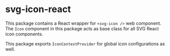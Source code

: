 # svg-icon-react

This package contains a React wrapper for `<svg-icon />` web component. The `Icon` component in this package acts as base class for all SVG React icon components.

This package exports `IconContextProvider` for global icon configurations as well.
